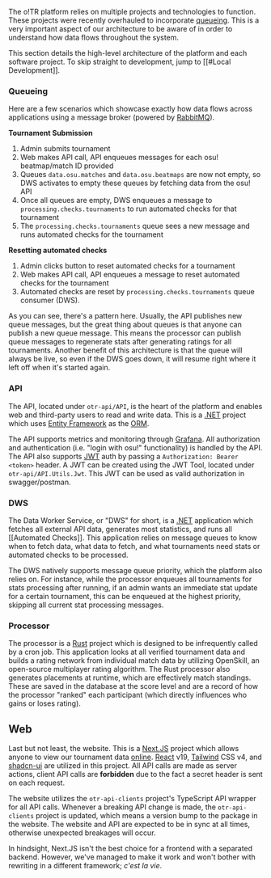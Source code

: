 The o!TR platform relies on multiple projects and technologies to function. These projects were recently overhauled to incorporate [queueing](https://en.wikipedia.org/wiki/Message_queue). This is a very important aspect of our architecture to be aware of in order to understand how data flows throughout the system.

This section details the high-level architecture of the platform and each software project. To skip straight to development, jump to [[#Local Development]].

### Queueing

Here are a few scenarios which showcase exactly how data flows across applications using a message broker (powered by [RabbitMQ](https://www.rabbitmq.com/)).

**Tournament Submission**

1. Admin submits tournament
2. Web makes API call, API enqueues messages for each osu! beatmap/match ID provided
3. Queues `data.osu.matches` and `data.osu.beatmaps` are now not empty, so DWS activates to empty these queues by fetching data from the osu! API
4. Once all queues are empty, DWS enqueues a message to `processing.checks.tournaments` to run automated checks for that tournament
5. The `processing.checks.tournaments` queue sees a new message and runs automated checks for the tournament

**Resetting automated checks**

1. Admin clicks button to reset automated checks for a tournament
2. Web makes API call, API enqueues a message to reset automated checks for the tournament
3. Automated checks are reset by `processing.checks.tournaments` queue consumer (DWS).

As you can see, there's a pattern here. Usually, the API publishes new queue messages, but the great thing about queues is that anyone can publish a new queue message. This means the processor can publish queue messages to regenerate stats after generating ratings for all tournaments. Another benefit of this architecture is that the queue will always be live, so even if the DWS goes down, it will resume right where it left off when it's started again.

### API

The API, located under `otr-api/API`, is the heart of the platform and enables web and third-party users to read and write data. This is a [.NET](https://dotnet.microsoft.com/en-us/) project which uses [Entity Framework](https://learn.microsoft.com/en-us/aspnet/entity-framework) as the [ORM](https://en.wikipedia.org/wiki/Object%E2%80%93relational_mapping).

The API supports metrics and monitoring through [Grafana](https://grafana.com/). All authorization and authentication (i.e. "login with osu!" functionality) is handled by the API. The API also supports [JWT](https://www.jwt.io/) auth by passing a `Authorization: Bearer <token>` header. A JWT can be created using the JWT Tool, located under `otr-api/API.Utils.Jwt`. This JWT can be used as valid authorization in swagger/postman.

### DWS

The Data Worker Service, or "DWS" for short, is a [.NET](https://dotnet.microsoft.com/en-us/) application which fetches all external API data, generates most statistics, and runs all [[Automated Checks]]. This application relies on message queues to know when to fetch data, what data to fetch, and what tournaments need stats or automated checks to be processed.

The DWS natively supports message queue priority, which the platform also relies on. For instance, while the processor enqueues all tournaments for stats processing after running, if an admin wants an immediate stat update for a certain tournament, this can be enqueued at the highest priority, skipping all current stat processing messages.

### Processor

The processor is a [Rust](https://www.rust-lang.org/) project which is designed to be infrequently called by a cron job. This application looks at all verified tournament data and builds a rating network from individual match data by utilizing OpenSkill, an open-source multiplayer rating algorithm. The Rust processor also generates placements at runtime, which are effectively match standings. These are saved in the database at the score level and are a record of how the processor "ranked" each participant (which directly influences who gains or loses rating).

## Web

Last but not least, the website. This is a [Next.JS](https://nextjs.org/) project which allows anyone to view our tournament data [online](https://otr.stagec.xyz/). [React](https://react.dev/) v19, [Tailwind](https://tailwindcss.com/) CSS v4, and [shadcn-ui](https://ui.shadcn.com/) are utilized in this project.  All API calls are made as server actions, client API calls are **forbidden** due to the fact a secret header is sent on each request.

The website utilizes the `otr-api-clients` project's TypeScript API wrapper for all API calls. Whenever a breaking API change is made, the `otr-api-clients` project is updated, which means a version bump to the package in the website. The website and API are expected to be in sync at all times, otherwise unexpected breakages will occur.

In hindsight, Next.JS isn't the best choice for a frontend with a separated backend. However, we've managed to make it work and won't bother with rewriting in a different framework; *c'est la vie*.